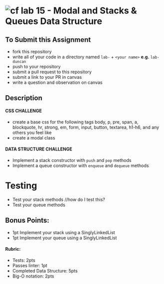 ![cf](http://i.imgur.com/7v5ASc8.png) lab 15 - Modal and Stacks & Queues Data Structure
====

## To Submit this Assignment
  * fork this repository
  * write all of your code in a directory named `lab-` + `<your name>` **e.g.** `lab-duncan`
  * push to your repository
  * submit a pull request to this repository
  * submit a link to your PR in canvas
  * write a question and observation on canvas

## Description
#### CSS CHALLENGE
* create a base css for the following tags body, p, pre, span, a, blockquote, hr, strong, em, form, input, button, textarea, h1-h6, and any others you feel like
 * create a modal class

#### DATA STRUCTURE CHALLENGE
* Implement a stack constructor with `push` and `pop` methods
* Implement a queue constructor with `enqueue` and `dequeue` methods

# Testing
* Test your stack methods //how do I test this?
* Test your queue methods

## Bonus Points:
* 1pt Implement your stack using a SinglyLinkedList
* 1pt Implement your queue using a SinglyLinkedList

#### Rubric:
* Tests: 2pts
* Passes linter: 1pt
* Completed Data Structure: 5pts
* Big-O notation: 2pts
